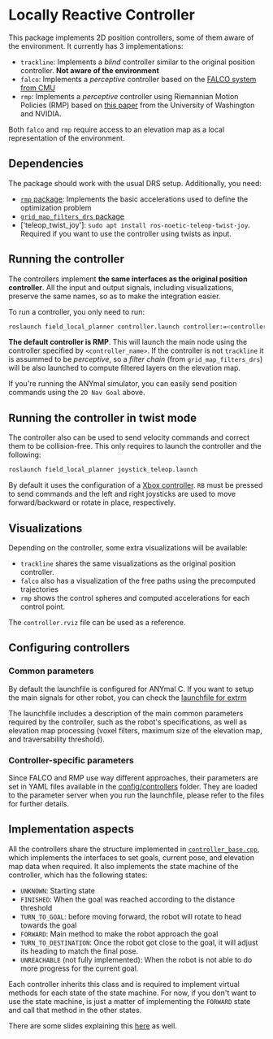 # Locally Reactive Controller

This package implements 2D position controllers, some of them aware of the environment.
It currently has 3 implementations:
- `trackline`: Implements a *blind* controller similar to the original position controller. **Not aware of the environment**
- `falco`: Implements a *perceptive* controller based on the [FALCO system from CMU](https://github.com/HongbiaoZ/autonomous_exploration_development_environment/tree/noetic/src/local_planner)
- `rmp`: Implements a *perceptive* controller using Riemannian Motion Policies (RMP) based on [this paper](https://arxiv.org/abs/1904.01762) from the University of Washington and NVIDIA.

Both `falco` and `rmp` require access to an elevation map as a local representation of the environment.

## Dependencies
The package should work with the usual DRS setup. Additionally, you need:
- [`rmp` package](https://github.com/ori-drs/rmp): Implements the basic accelerations used to define the optimization problem
- [`grid_map_filters_drs` package](https://github.com/ori-drs/grid_map_filters_drs)
- ['teleop_twist_joy']: `sudo apt install ros-noetic-teleop-twist-joy`. Required if you want to use the controller using twists as input.

## Running the controller
The controllers implement **the same interfaces as the original position controller**. All the input and output signals, including visualizations, preserve the same names, so as to make the integration easier.

To run a controller, you only need to run:

```sh
roslaunch field_local_planner controller.launch controller:=<controller_name>
```

**The default controller is RMP**. This will launch the main node using the controller specified by `<controller_name>`. If the controller is not `trackline` it is assummed to be *perceptive*, so a *filter chain* (from `grid_map_filters_drs`) will be also launched to compute filtered layers on the elevation map.

If you're running the ANYmal simulator, you can easily send position commands using the `2D Nav Goal` above.

## Running the controller in twist mode
The controller also can be used to send velocity commands and correct them to be collision-free. This only requires to launch the controller and the following:

```sh
roslaunch field_local_planner joystick_teleop.launch
```

By default it uses the configuration of a [Xbox controller](config/teleop_twist_joy/xbox.config.yaml). `RB` must be pressed to send commands and the left and right joysticks are used to move forward/backward or rotate in place, respectively.

## Visualizations
Depending on the controller, some extra visualizations will be available:

- `trackline` shares the same visualizations as the original position controller.
- `falco` also has a visualization of the free paths using the precomputed trajectories
- `rmp` shows the control spheres and computed accelerations for each control point.

The `controller.rviz` file can be used as a reference.

## Configuring controllers
### Common parameters
By default the launchfile is configured for ANYmal C. If you want to setup the main signals for other robot, you can check the [launchfile for extrm](/launch/field_local_planner_extrm.launch)

The launchfile includes a description of the main common parameters required by the controller, such as the robot's specifications, as well as elevation map processing (voxel filters, maximum size of the elevation map, and traversability threshold).

### Controller-specific parameters
Since FALCO and RMP use way different approaches, their parameters are set in YAML files available in the [config/controllers](config/controllers/) folder. They are loaded to the parameter server when you run the launchfile, please refer to the files for further details.

## Implementation aspects
All the controllers share the structure implemented in [`controller_base.cpp`](src/field_local_planner/controllers/controller_base.cpp), which implements the interfaces to set goals, current pose, and elevation map data when required. It also implements the state machine of the controller, which has the following states:

- `UNKNOWN`: Starting state
- `FINISHED`: When the goal was reached according to the distance threshold
- `TURN_TO_GOAL`: before moving forward, the robot will rotate to head towards the goal
- `FORWARD`: Main method to make the robot approach the goal
- `TURN_TO_DESTINATION`: Once the robot got close to the goal, it will adjust its heading to match the final pose.
- `UNREACHABLE` (not fully implemented): When the robot is not able to do more progress for the current goal.

Each controller inherits this class and is required to implement virtual methods for each state of the state machine. For now, if you don't want to use the state machine, is just a matter of implementing the `FORWARD` state and call that method in the other states.

There are some slides explaining this [here](https://docs.google.com/presentation/d/1KO7pQUNO1Ck4Ubecnb5rPggUPdeabFRs3zTrNR90MZo/edit?usp=sharing) as well.


